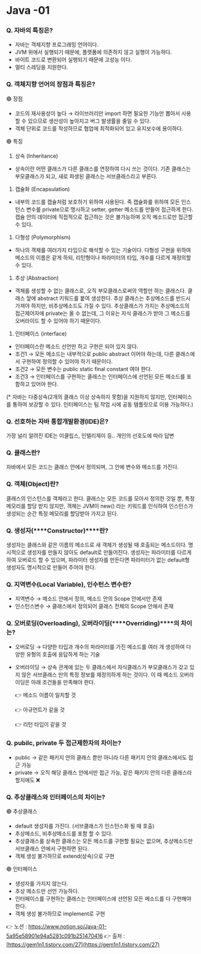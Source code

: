 # Java -01

### Q. 자바의 특징은?

- 자바는 객체지향 프로그래밍 언어이다.
- JVM 위에서 실행되기 때문에, 플랫폼에 의존하지 않고 실행이 가능하다.
- 바이트 코드로 변환되어 실행되기 때문에 고성능 이다.
- 멀티 스레딩을 지원한다.

### Q. 객체지향 언어의 장점과 특징은?

🟣 장점 

- 코드의 재사용성이 높다 → 라이브러리만 import 하면 필요한 기능만 뽑아서 사용할 수 있으므로 생산성이 높아지고 버그 발생률을 줄일 수 있다.
- 객체 단위로 코드를 작성하므로 협업에 최적화되어 있고 유지보수에 용이하다.

🟣 특징

1. 상속 (Inheritance)
- 상속이란 어떤 클래스가 다른 클래스를 연장하여 다시 쓰는 것이다. 기존 클래스는 부모클래스가 되고, 새로 파생된 클래스는 서브클래스라고 부른다.

1. 캡슐화 (Encapsulation)
- 내부의 코드를 캡슐처럼 보호하기 위하여 사용된다. 즉 캡슐화를 위하여 모든 인스턴스 변수를 private으로 명시하고 setter, getter 메소드를 만들어 접근하게 한다. 캡슐 안의 데이터에 직접적으로 접근하는 것은 불가능하며 오직 메소드로만 접근할 수 있다.

1. 다형성 (Polymorphism)
- 하나의 객체를 여러가지 타입으로 해석할 수 있는 기술이다. 다형성 구현을 위하여 메소드의 이름은 같게 하되, 리턴형이나 파라미터의 타입, 개수를 다르게 재정의할 수 있다.

1. 추상 (Abstraction)
- 객체를 생성할 수 없는 클래스로, 오직 부모클래스로써의 역할만 하는 클래스다. 클래스 앞에 abstract 키워드를 붙여 생성한다. 추상 클래스는 추상메소드를 반드시 가져야 하지만, 비추상메소드도 가질 수 있다. 추상클래스가 가지는 추상메소드의 접근제어자에 private는 올 수 없는데, 그 이유는 자식 클래스가 받아 그 메소드를 오버라이드 할 수 있어야 하기 때문이다.

1. 인터페이스 (interface)
- 인터페이스란 메소드 선언만 하고 구현은 되어 있지 않다.
- 조건1 → 모든 메소드는 내부적으로 public abstract 이어야 하는데, 다른 클래스에서 구현하여 정의할 수 있어야 하기 때문이다.
- 조건2 → 모든 변수는 public static final constant 여야 한다.
- 조건3 → 인터페이스를 구현하는 클래스는 인터페이스에 선언된 모든 메소드를 포함하고 있어야 한다.

(* 자바는 다중상속(2개의 클래스 이상 상속하지 못함)을 지원하지 않지만, 인터페이스를 통하여 보강할 수 있다. 인터페이스는 팀 작업 시에 공동 템플릿으로 이용 가능하다.)

### Q. 선호하는 자바 통합개발환경(IDE)은?

가장 널리 알려진 IDE는 이클립스, 인텔리제이 등.. 개인의 선호도에 따라 답변

### Q. 클래스란?

자바에서 모든 코드는 클래스 안에서 정의되며, 그 안에 변수와 메소드를 가진다.

### Q. 객체(Object)란?

클래스의 인스턴스를 객체라고 한다. 클래스는 모든 코드를 모아서 정의한 것일 뿐, 특정 메모리를 할당 받지 않지만, 객체는 JVM이 new() 라는 키워드를 인식하여 인스턴스가 생성되는 순간 특정 메모리를 할당받아 가지고 된다.

### Q. 생성자(****Constructor)****란?

생성자는 클래스와 같은 이름의 메소드로 새 객체가 생성될 때 호출되는 메소드이다. 명시적으로 생성자를 만들지 않아도 default로 만들어진다. 생성자는 파라미터를 다르게 하여 오버로드 할 수 있으며, 파라미터 생성자를 만든다면 파라미터가 없는 default형 생성자도 명시적으로 만들어 주어야 한다.

### Q. 지역변수(****Local Variable)****, 인수턴스 변수란?

- 지역변수 → 메소드 안에서 정의, 메소드 안의 Scope 안에서만 존재
- 인스턴스변수 → 클래스에서 정의되어 클래스 전체의 Scope 안에서 존재

### Q. 오버로딩(****Overloading),**** 오버라이딩(****Overriding)****의 차이는?

- 오버로딩 → 다양한 타입과 개수의 파라미터를 가진 메소드를 여러 개 생성하여 다양한 유형의 호출에 응답하게 하는 기술
- 오버라이딩 → 상속 관계에 있는 두 클래스에서 자식클래스가 부모클래스가 갖고 있지 않은 서브클래스 만의 특정 정보를 재정의하게 하는 것이다. 이 때 메소드 오버라이딩은 아래 조건들을 만족해야 한다.

  👉 메소드 이름이 일치할 것

  👉 아규먼트가 같을 것

  👉 리턴 타입이 같을 것

### Q. pubilc, private  두 접근제한자의 차이는?

- public → 같은 패키지 안의 클래스 뿐만 아니라 다른 패키지 안의 클래스에서도 접근 가능
- private → 오직 해당 클래스 안에서만 접근 가능, 같은 패키지 안의 다른 클래스라 할지에도 ❌

### Q. 추상클래스와 인터페이스의 차이는?

🟣 추상클래스

- default 생성자를 가진다. (서브클래스가 인스턴스화 될 때 호출)
- 추상메소드, 비추상메소드를 포함 할 수 있다.
- 추상클래스를 상속한 클래스는 모든 메소드를 구현할 필요는 없으며, 추상메소드만 서브클래스 안에서 구현하면 된다.
- 객체 생성 불가하므로 extend(상속)으로 구현

🟣 인터페이스

- 생성자를 가지지 않는다.
- 추상 메소드만 선언 가능하다.
- 인터페이스를 구현하는 클래스는 인터페이스에 선언된 모든 메소드를 다 구현해야 한다.
- 객체 생성 불가하므로 implement로 구현

👉 노션 : https://www.notion.so/Java-01-5a95e58901e94a5281c091b251470416
👉 출처 : [https://gem1n1.tistory.com/27](https://gem1n1.tistory.com/27)
